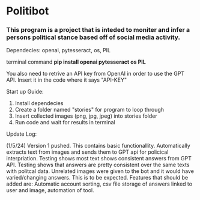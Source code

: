 # Politibot 
### This program is a project that is inteded to moniter and infer a persons political stance based off of social media activity.

Dependecies: openai, pytesseract, os, PIL

terminal command **pip install openai pytesseract os PIL**

You also need to retrive an API key from OpenAI in order to use the GPT API. Insert it in the code where it says "API-KEY"

Start up Guide:

1. Install dependecies
2. Create a folder named "stories" for program to loop through
3. Insert collected images (png, jpg, jpeg) into stories folder
4. Run code and wait for results in terminal

Update Log:

(1/5/24) Version 1 pushed. This contains basic functionallity. Automatically extracts text from images and sends them to 
GPT api for policical interpriation. Testing shows most text shows consistent answers from GPT API. Testing shows that
answers are pretty consistent over the same texts with politcal data. Unrelated images were given to the bot and it would 
have varied/changing answers. This is to be expected. Features that should be added are: Automatic account sorting, 
csv file storage of answers linked to user and image, automation of tool. 
